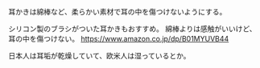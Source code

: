 耳かきは綿棒など、柔らかい素材で耳の中を傷つけないようにする。

シリコン製のブラシがついた耳かきもおすすめ。
綿棒よりは感触がいいけど、耳の中を傷つけない。
https://www.amazon.co.jp/dp/B01MYUVB44

日本人は耳垢が乾燥していて、欧米人は湿っているとか。
